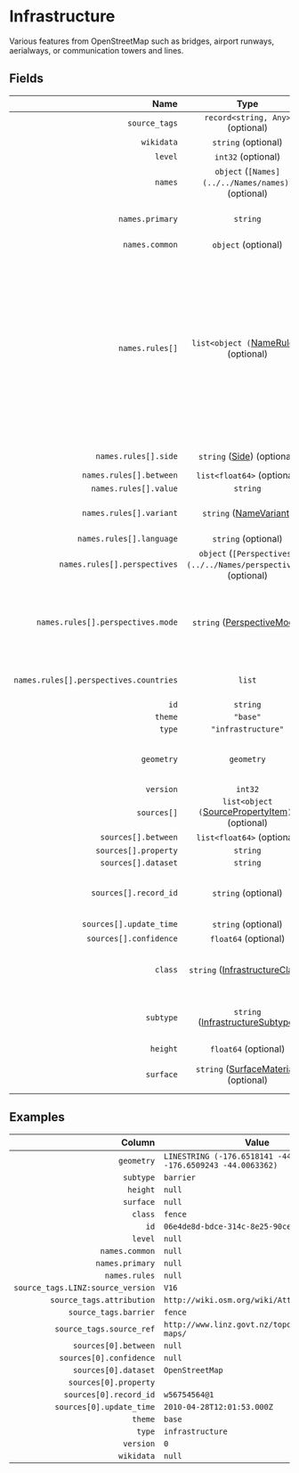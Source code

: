 # Infrastructure

Various features from OpenStreetMap such as bridges, airport runways, aerialways,
or communication towers and lines.

## Fields

| Name | Type | Description |
|-----:|:----:|-------------|
| `source_tags` | `record<string, Any>` (optional) |  |
| `wikidata` | `string` (optional) |  |
| `level` | `int32` (optional) |  |
| `names` | `object` (`[Names](../../Names/names)`) (optional) |  |
| `names.primary` | `string` | The most commonly used name. |
| `names.common` | `object` (optional) |  |
| `names.rules[]` | `list<object (`[NameRule](../../Names/name_rule)`)>` (optional) | Rules for names that cannot be specified in the simple common names property. These rules can cover other name variants such as official, alternate, and short; and they can optionally include geometric scoping (linear referencing) and side-of-road scoping for complex cases. |
| `names.rules[].side` | `string` ([Side](../Names/side)) (optional) | Examples: `left`, `right` |
| `names.rules[].between` | `list<float64>` (optional) |  |
| `names.rules[].value` | `string` |  |
| `names.rules[].variant` | `string` ([NameVariant](../Names/name_variant)) | Examples: `common`, `official`, `alternate`, ... |
| `names.rules[].language` | `string` (optional) |  |
| `names.rules[].perspectives` | `object` (`[Perspectives](../../Names/perspectives)`) (optional) |  |
| `names.rules[].perspectives.mode` | `string` ([PerspectiveMode](../Names/perspective_mode)) | Whether the perspective holder accepts or disputes this name. Examples: `accepted_by`, `disputed_by` |
| `names.rules[].perspectives.countries` | `list` | Countries holding the given mode of perspective. |
| `id` | `string` |  |
| `theme` | `"base"` |  |
| `type` | `"infrastructure"` |  |
| `geometry` | `geometry` | Geometry (Point, LineString, Polygon, or MultiPolygon) |
| `version` | `int32` |  |
| `sources[]` | `list<object (`[SourcePropertyItem](../../Sources/source_property_item)`)>` (optional) |  |
| `sources[].between` | `list<float64>` (optional) |  |
| `sources[].property` | `string` |  |
| `sources[].dataset` | `string` |  |
| `sources[].record_id` | `string` (optional) | Refers to the specific record within the dataset that was used. |
| `sources[].update_time` | `string` (optional) |  |
| `sources[].confidence` | `float64` (optional) |  |
| `class` | `string` ([InfrastructureClass](infrastructure_class)) | Examples: `aerialway_station`, `airport`, `airport_gate`, ... |
| `subtype` | `string` ([InfrastructureSubtype](infrastructure_subtype)) | Examples: `aerialway`, `airport`, `barrier`, ... |
| `height` | `float64` (optional) |  |
| `surface` | `string` ([SurfaceMaterial](surface_material)) (optional) | Examples: `asphalt`, `cobblestone`, `compacted`, ... |

## Examples

| Column | Value |
|-------:|-------|
| `geometry` | `LINESTRING (-176.6518141 -44.0074721, -176.6509243 -44.0063362)` |
| `subtype` | `barrier` |
| `height` | `null` |
| `surface` | `null` |
| `class` | `fence` |
| `id` | `06e4de8d-bdce-314c-8e25-90ce70b8fe57` |
| `level` | `null` |
| `names.common` | `null` |
| `names.primary` | `null` |
| `names.rules` | `null` |
| `source_tags.LINZ:source_version` | `V16` |
| `source_tags.attribution` | `http://wiki.osm.org/wiki/Attribution#LINZ` |
| `source_tags.barrier` | `fence` |
| `source_tags.source_ref` | `http://www.linz.govt.nz/topography/topo-maps/` |
| `sources[0].between` | `null` |
| `sources[0].confidence` | `null` |
| `sources[0].dataset` | `OpenStreetMap` |
| `sources[0].property` |  |
| `sources[0].record_id` | `w56754564@1` |
| `sources[0].update_time` | `2010-04-28T12:01:53.000Z` |
| `theme` | `base` |
| `type` | `infrastructure` |
| `version` | `0` |
| `wikidata` | `null` |
